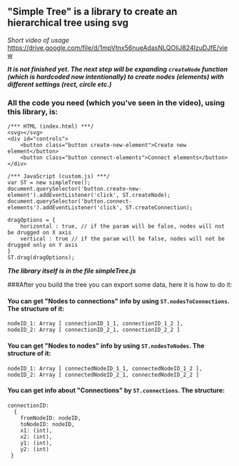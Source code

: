 ## "Simple Tree" is a library to create an hierarchical tree using svg
*Short video of usage* https://drive.google.com/file/d/1mpVtnx56nueAdasNLQOliJ824IzuDJfE/view

***It is not finished yet. The next step will be expanding `createNode` function (which is hardcoded now intentionally) to create nodes (elements) with different settings (rect, circle etc.)***  

### All the code you need (which you've seen in the video), using this library, is:
```
/*** HTML (index.html) ***/
<svg></svg>
<div id="controls">
	<button class="button create-new-element">Create new element</button>
	<button class="button connect-elements">Connect elements</button>
</div>

/*** JavaScript (custom.js) ***/
var ST = new simpleTree();
document.querySelector('button.create-new-element').addEventListener('click', ST.createNode);
document.querySelector('button.connect-elements').addEventListener('click', ST.createConnection);

dragOptions = {
	horizontal : true, // if the param will be false, nodes will not be drugged on X axis
	vertical : true // if the param will be false, nodes will not be drugged only on Y axis
}
ST.drag(dragOptions);
```

***The library itself is in the file simpleTree.js***

###After you build the tree you can export some data, here it is how to do it:

#### You can get "Nodes to connections" info by using `ST.nodesToConnections`. The structure of it:
```
nodeID_1: Array [ connectionID_1_1, connectionID_1_2 ],
nodeID_2: Array [ connectionID_2_1, connectionID_2_2 ]
```

#### You can get "Nodes to nodes" info by using `ST.nodesToNodes`. The structure of it:
```
nodeID_1: Array [ connectedNodeID_1_1, connectedNodeID_1_2 ],
nodeID_2: Array [ connectedNodeID_2_1, connectedNodeID_2_2 ]
```

#### You can get info about "Connections" by `ST.connections`. The structure:
```
connectionID:
  {
    fromNodeID: nodeID,
    toNodeID: nodeID,
    x1: (int),
    x2: (int),
    y1: (int),
    y2: (int)
 }
```
